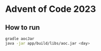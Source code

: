 # Advent of Code 2023

## How to run

```bash
gradle aocJar
java -jar app/build/libs/aoc.jar <day>
```
